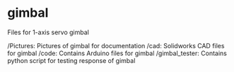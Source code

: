 # gimbal
Files for 1-axis servo gimbal

/Pictures: Pictures of gimbal for documentation
/cad: Solidworks CAD files for gimbal
/code: Contains Arduino files for gimbal
/gimbal_tester: Contains python script for testing response of gimbal
